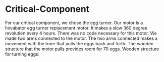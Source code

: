 Critical-Component
==================
For our critical component, we chose the egg turner. 
Our motor is a hovabator egg turner replacement motor. It makes a slow 360 degree revolution every 4 hours.
There was no code necessary for this motor. 
We made two arms connected to the motor. The two arms connected makes a movement with the trner that pulls the eggs back and forth.
The wooden structure that the motor pulls provides room for 70 eggs. 
Wooden structure for turning eggs:


